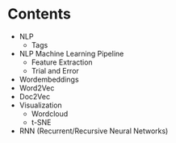 # Contents

* NLP 
  * Tags
* NLP Machine Learning Pipeline
  * Feature Extraction
  * Trial and Error
* Wordembeddings
* Word2Vec
* Doc2Vec
* Visualization
  * Wordcloud
  * t-SNE
* RNN (Recurrent/Recursive Neural Networks)
